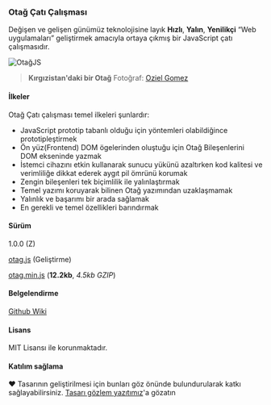 ### Otağ Çatı Çalışması

Değişen ve gelişen günümüz teknolojisine layık **Hızlı**, **Yalın**, **Yenilikçi** “Web uygulamaları” geliştirmek amacıyla ortaya çıkmış bir JavaScript çatı çalışmasıdır.

![OtağJS](https://images.unsplash.com/photo-1489421382202-f7ec0cfd96f7?ixlib=rb-0.3.5&ixid=eyJhcHBfaWQiOjEyMDd9&s=5b82cdc8d05177379792872591e0f2a7&auto=format&fit=crop&w=1350&q=80)
> **Kırgızistan'daki bir Otağ** Fotoğraf: [Oziel Gomez](https://unsplash.com/@ozgomz)

#### İlkeler
Otağ Çatı çalışması temel ilkeleri şunlardır:

* JavaScript prototip tabanlı olduğu için yöntemleri olabildiğince prototipleştirmek
* Ön yüz(Frontend) DOM ögelerinden oluştuğu için Otağ Bileşenlerini DOM ekseninde yazmak
* İstemci cihazını etkin kullanarak sunucu yükünü azaltırken kod kalitesi ve verimliliğe dikkat ederek aygıt pil ömrünü korumak
* Zengin bileşenleri tek biçimlilik ile yalınlaştırmak
* Temel yazımı koruyarak bilinen Otağ yazımından uzaklaşmamak
* Yalınlık ve başarımı bir arada sağlamak
* En gerekli ve temel özellikleri barındırmak

#### Sürüm
1.0.0 (Z)

[otag.js](https://ilgilenio.github.io/Otag/otag.js) (Geliştirme)

[otag.min.js](https://ilgilenio.github.io/Otag/otag.min.js) (**12.2kb**, _4.5kb GZIP_)


#### Belgelendirme
[Github Wiki](https://github.com/ilgilenio/Otag/wiki)

#### Lisans
MIT Lisansı ile korunmaktadır.

#### Katılım sağlama
♥ Tasarının geliştirilmesi için bunları göz önünde bulundurularak katkı sağlayabilirsiniz.
[Tasarı gözlem yazıtımız](https://tree.taiga.io/project/ilgilenio-otag/kanban)'a gözatın
